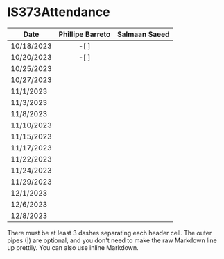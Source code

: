# IS373Attendance



| Date          | Phillipe Barreto      | Salmaan Saeed |
| ------------- | :-------------------: | ------------: |
| 10/18/2023    |        -[ ]           |               |
| 10/20/2023    |        -[ ]           |               |
| 10/25/2023    |                       |               |
| 10/27/2023    |                       |               |
| 11/1/2023     |                       |               |
| 11/3/2023     |                       |               |
| 11/8/2023     |                       |               |
| 11/10/2023    |                       |               |
| 11/15/2023    |                       |               |
| 11/17/2023    |                       |               |
| 11/22/2023    |                       |               |
| 11/24/2023    |                       |               |
| 11/29/2023    |                       |               |
| 12/1/2023     |                       |               |
| 12/6/2023     |                       |               |
| 12/8/2023     |                       |               |

There must be at least 3 dashes separating each header cell.
The outer pipes (|) are optional, and you don't need to make the 
raw Markdown line up prettily. You can also use inline Markdown.

